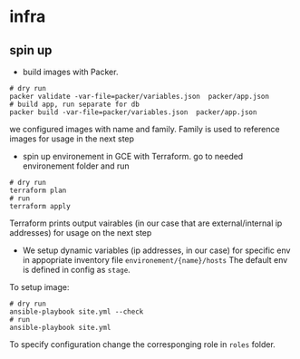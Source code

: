 # infra

## spin up
- build images with Packer.
```
# dry run
packer validate -var-file=packer/variables.json  packer/app.json
# build app, run separate for db
packer build -var-file=packer/variables.json  packer/app.json
```
we configured images with name and family. Family is used to reference
images for usage in the next step

- spin up environement in GCE with Terraform. go to needed environement folder and run
```
# dry run
terraform plan
# run
terraform apply
```
Terraform prints output vairables (in our case that are external/internal ip addresses) for usage on the next step

- We setup dynamic variables (ip addresses, in our case) for specific env in appopriate inventory file `environement/{name}/hosts`
The default env is defined in config as `stage`.

To setup image:
```
# dry run
ansible-playbook site.yml --check
# run
ansible-playbook site.yml
```
To specify configuration change the corresponging role in `roles` folder.
